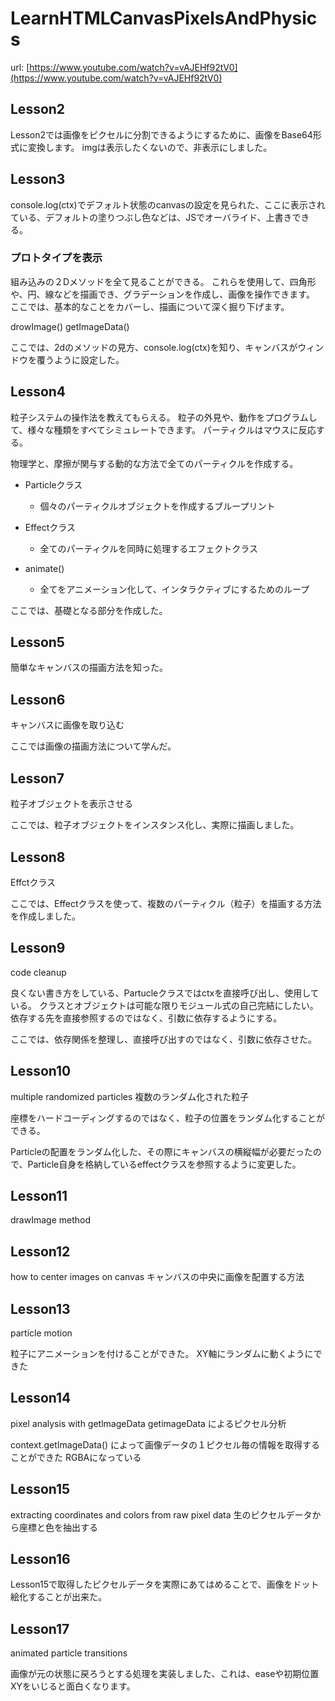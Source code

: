 # LearnHTMLCanvasPixelsAndPhysics
 
url: [https://www.youtube.com/watch?v=vAJEHf92tV0](https://www.youtube.com/watch?v=vAJEHf92tV0)

## Lesson2
Lesson2では画像をピクセルに分割できるようにするために、画像をBase64形式に変換します。
imgは表示したくないので、非表示にしました。

## Lesson3
console.log(ctx)でデフォルト状態のcanvasの設定を見られた、ここに表示されている、デフォルトの塗りつぶし色などは、JSでオーバライド、上書きできる。

### プロトタイプを表示
組み込みの２Dメソッドを全て見ることができる。
これらを使用して、四角形や、円、線などを描画でき、グラデーションを作成し、画像を操作できます。
ここでは、基本的なことをカバーし、描画について深く掘り下げます。

drowImage()
getImageData()

ここでは、2dのメソッドの見方、console.log(ctx)を知り、キャンバスがウィンドウを覆うように設定した。


## Lesson4
粒子システムの操作法を教えてもらえる。
粒子の外見や、動作をプログラムして、様々な種類をすべてシミュレートできます。
パーティクルはマウスに反応する。

物理学と、摩擦が関与する動的な方法で全てのパーティクルを作成する。

- Particleクラス
    - 個々のパーティクルオブジェクトを作成するブループリント

- Effectクラス
    - 全てのパーティクルを同時に処理するエフェクトクラス
- animate()
    - 全てをアニメーション化して、インタラクティブにするためのループ

ここでは、基礎となる部分を作成した。


## Lesson5
簡単なキャンバスの描画方法を知った。

## Lesson6
キャンバスに画像を取り込む

ここでは画像の描画方法について学んだ。

## Lesson7
粒子オブジェクトを表示させる

ここでは、粒子オブジェクトをインスタンス化し、実際に描画しました。

## Lesson8
Effctクラス

ここでは、Effectクラスを使って、複数のパーティクル（粒子）を描画する方法を作成しました。

## Lesson9
code cleanup

良くない書き方をしている、Partucleクラスではctxを直接呼び出し、使用している。
クラスとオブジェクトは可能な限りモジュール式の自己完結にしたい。
依存する先を直接参照するのではなく、引数に依存するようにする。

ここでは、依存関係を整理し、直接呼び出すのではなく、引数に依存させた。

## Lesson10
multiple randomized particles
複数のランダム化された粒子

座標をハードコーディングするのではなく、粒子の位置をランダム化することができる。

Particleの配置をランダム化した、その際にキャンバスの横縦幅が必要だったので、Particle自身を格納しているeffectクラスを参照するように変更した。

## Lesson11
drawImage method

## Lesson12
how to center images on canvas
キャンバスの中央に画像を配置する方法

## Lesson13
particle motion

粒子にアニメーションを付けることができた。
XY軸にランダムに動くようにできた

## Lesson14
pixel analysis with getlmageData
getimageData によるピクセル分析

context.getImageData() によって画像データの１ピクセル毎の情報を取得することができた
RGBAになっている

## Lesson15
extracting coordinates and colors from raw pixel data
生のピクセルデータから座標と色を抽出する

## Lesson16
Lesson15で取得したピクセルデータを実際にあてはめることで、画像をドット絵化することが出来た。

## Lesson17
animated particle transitions

画像が元の状態に戻ろうとする処理を実装しました、これは、easeや初期位置XYをいじると面白くなります。